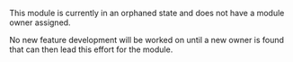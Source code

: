 This module is currently in an orphaned state and does not have a module owner assigned.

No new feature development will be worked on until a new owner is found that can then lead this effort for the module.